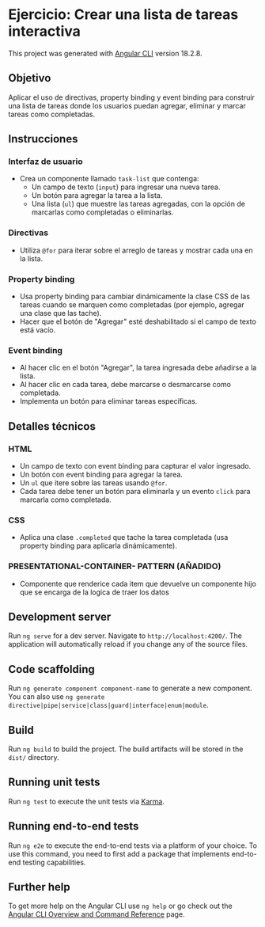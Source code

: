 # Ejercicio: Crear una lista de tareas interactiva

This project was generated with [Angular CLI](https://github.com/angular/angular-cli) version 18.2.8.

## Objetivo

Aplicar el uso de directivas, property binding y event binding para construir una lista de tareas donde los usuarios puedan agregar, eliminar y marcar tareas como completadas.

## Instrucciones

### Interfaz de usuario

- Crea un componente llamado `task-list` que contenga:
  - Un campo de texto (`input`) para ingresar una nueva tarea.
  - Un botón para agregar la tarea a la lista.
  - Una lista (`ul`) que muestre las tareas agregadas, con la opción de marcarlas como completadas o eliminarlas.

### Directivas

- Utiliza `@for` para iterar sobre el arreglo de tareas y mostrar cada una en la lista.

### Property binding

- Usa property binding para cambiar dinámicamente la clase CSS de las tareas cuando se marquen como completadas (por ejemplo, agregar una clase que las tache).
- Hacer que el botón de "Agregar" esté deshabilitado si el campo de texto está vacío.

### Event binding

- Al hacer clic en el botón "Agregar", la tarea ingresada debe añadirse a la lista.
- Al hacer clic en cada tarea, debe marcarse o desmarcarse como completada.
- Implementa un botón para eliminar tareas específicas.

## Detalles técnicos

### HTML

- Un campo de texto con event binding para capturar el valor ingresado.
- Un botón con event binding para agregar la tarea.
- Un `ul` que itere sobre las tareas usando `@for`.
- Cada tarea debe tener un botón para eliminarla y un evento `click` para marcarla como completada.

### CSS

- Aplica una clase `.completed` que tache la tarea completada (usa property binding para aplicarla dinámicamente).

### PRESENTATIONAL-CONTAINER- PATTERN (AÑADIDO)

- Componente que renderice cada item que devuelve un componente hijo que se encarga de la logica de traer los datos

## Development server

Run `ng serve` for a dev server. Navigate to `http://localhost:4200/`. The application will automatically reload if you change any of the source files.

## Code scaffolding

Run `ng generate component component-name` to generate a new component. You can also use `ng generate directive|pipe|service|class|guard|interface|enum|module`.

## Build

Run `ng build` to build the project. The build artifacts will be stored in the `dist/` directory.

## Running unit tests

Run `ng test` to execute the unit tests via [Karma](https://karma-runner.github.io).

## Running end-to-end tests

Run `ng e2e` to execute the end-to-end tests via a platform of your choice. To use this command, you need to first add a package that implements end-to-end testing capabilities.

## Further help

To get more help on the Angular CLI use `ng help` or go check out the [Angular CLI Overview and Command Reference](https://angular.dev/tools/cli) page.
